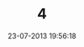 ---
layout: post
title:  "4"
date: 23-07-2013 19:56:18
categories: jekyll update
language: 'en'
image: 004.png
---